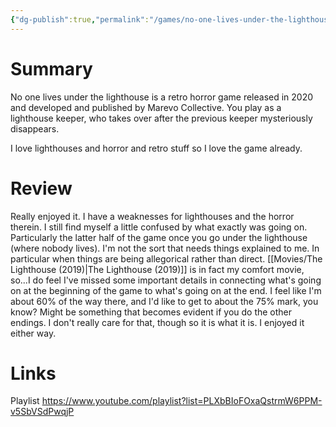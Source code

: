 ```yaml
---
{"dg-publish":true,"permalink":"/games/no-one-lives-under-the-lighthouse-2020/","tags":["LP"],"created":"2023-12-08","updated":"2024-07-20"}
---
```



# Summary

No one lives under the lighthouse is a retro horror game released in 2020 and developed and published by Marevo Collective. You play as a lighthouse keeper, who takes over after the previous keeper mysteriously disappears.

I love lighthouses and horror and retro stuff so I love the game already.

# Review

Really enjoyed it. I have a weaknesses for lighthouses and the horror therein. I still find myself a little confused by what exactly was going on. Particularly the latter half of the game once you go under the lighthouse (where nobody lives). I'm not the sort that needs things explained to me. In particular when things are being allegorical rather than direct. [[Movies/The Lighthouse (2019)\|The Lighthouse (2019)]] is in fact my comfort movie, so...I do feel I've missed some important details in connecting what's going on at the beginning of the game to what's going on at the end. I feel like I'm about 60% of the way there, and I'd like to get to about the 75% mark, you know? Might be something that becomes evident if you do the other endings. I don't really care for that, though so it is what it is. I enjoyed it either way.

# Links

Playlist https://www.youtube.com/playlist?list=PLXbBIoFOxaQstrmW6PPM-v5SbVSdPwqjP
